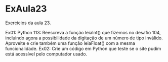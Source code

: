 # ExAula23
Exercicios da aula 23.

Ex01:  Python 113: Reescreva a função leiaInt() que fizemos no desafio 104, incluindo agora a possibilidade da digitação de um número de tipo inválido. Aproveite e crie também uma função leiaFloat() com a mesma funcionalidade.
Ex02: Crie um código em Python que teste se o site pudim está acessível pelo computador usado.